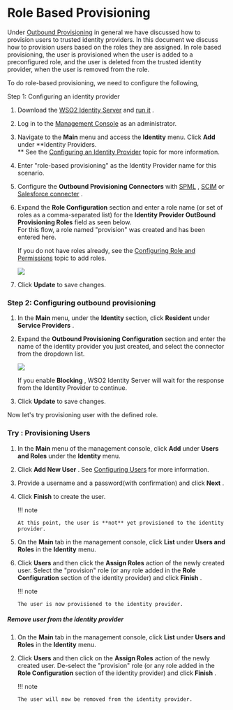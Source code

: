 # Role Based Provisioning

Under [Outbound
Provisioning](https://docs.wso2.com/display/IS530/Outbound+Provisioning)
in general we have discussed how to provision users to trusted identity
providers. In this document we discuss how to provision users based on
the roles they are assigned. In role based provisioning, the user is
provisioned when the user is added to a preconfigured role, and the user
is deleted from the trusted identity provider, when the user is removed
from the role.

To do role-based provisioning, we need to configure the following,

Step 1: Configuring an identity provider

1.  Download the [WSO2 Identity
    Server](http://wso2.com/products/identity-server/) and [run
    it](https://docs.wso2.com/display/IS510/Running+the+Product) .
2.  Log in to the [Management
    Console](https://docs.wso2.com/display/IS540/Getting+Started+with+the+Management+Console)
    as an administrator.
3.  Navigate to the **Main** menu and access the **Identity** menu.
    Click **Add** under **Identity Providers.  
    ** See the [Configuring an Identity
    Provider](https://docs.wso2.com/display/IS540/Configuring+an+Identity+Provider)
    topic for more information.
4.  Enter "role-based provisioning" as the Identity Provider name for
    this scenario.
5.  Configure the **Outbound Provisioning Connectors** with
    [SPML](https://docs.wso2.com/display/IS540/Outbound+Provisioning+with+SPML#OutboundProvisioningwithSPML-Configuringanidentityprovider)
    ,
    [SCIM](https://docs.wso2.com/display/IS540/Outbound+Provisioning+with+SCIM#OutboundProvisioningwithSCIM-Configuringanidentityprovider)
    or [Salesforce
    connecter](https://docs.wso2.com/display/IS540/Outbound+Provisioning+with+Salesforce#OutboundProvisioningwithSalesforce-Configuringtheidentityprovider)
    .
6.  Expand the **Role Configuration** section and enter a role name (or
    set of roles as a comma-separated list) for the **Identity Provider
    OutBound Provisioning Roles** field as seen below.  
    For this flow, a role named "provision" was created and has been
    entered here.

    If you do not have roles already, see the [Configuring Role and
    Permissions](https://docs.wso2.com/display/IS540/Configuring+Roles+and+Permissions#ConfiguringRolesandPermissions-addU)
    topic to add roles.

    ![](attachments/103330270/103330272.png)

7.  Click **Update** to save changes.

### Step 2: Configuring outbound provisioning

1.  In the **Main** menu, under the **Identity** section, click
    **Resident** under **Service Providers** .
2.  Expand the **Outbound Provisioning Configuration** section and enter
    the name of the identity provider you just created, and select the
    connector from the dropdown list.

    ![](attachments/103330270/103330273.png)

    If you enable **Blocking** , WSO2 Identity Server will wait for the
    response from the Identity Provider to continue.

3.  Click **Update** to save changes.

Now let's try provisioning user with the defined role.

### Try : Provisioning Users

1.  In the **Main** menu of the management console, click **Add** under
    **Users and Roles** under the **Identity** menu.
2.  Click **Add New User** . See [Configuring
    Users](https://docs.wso2.com/display/IS540/Configuring+Users) for
    more information.
3.  Provide a username and a password(with confirmation) and click
    **Next** .
4.  Click **Finish** to create the user.

    !!! note
    
        At this point, the user is **not** yet provisioned to the identity
        provider.
    

5.  On the **Main** tab in the management console, click **List** under
    **Users and Roles** in the **Identity** menu.
6.  Click **Users** and then click the **Assign Roles** action of the
    newly created user. Select the "provision" role (or any role added
    in the **Role Configuration** section of the identity provider) and
    click **Finish** .

    !!! note
    
        The user is now provisioned to the identity provider.
    

##### Remove user from the identity provider

1.  On the **Main** tab in the management console, click **List** under
    **Users and Roles** in the **Identity** menu.
2.  Click **Users** and then click on the **Assign Roles** action of the
    newly created user. De-select the "provision" role (or any role
    added in the **Role Configuration** section of the identity
    provider) and click **Finish** .

    !!! note
    
        The user will now be removed from the identity provider.
    
